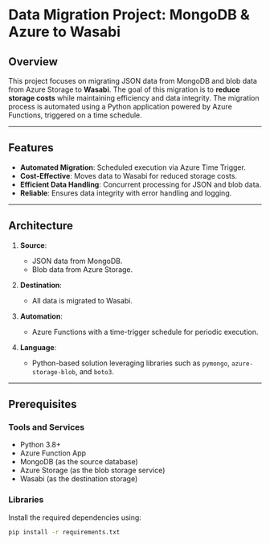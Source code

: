 # Data Migration Project: MongoDB & Azure to Wasabi

## Overview

This project focuses on migrating JSON data from MongoDB and blob data from Azure Storage to **Wasabi**. The goal of this migration is to **reduce storage costs** while maintaining efficiency and data integrity. The migration process is automated using a Python application powered by Azure Functions, triggered on a time schedule.

---

## Features

- **Automated Migration**: Scheduled execution via Azure Time Trigger.
- **Cost-Effective**: Moves data to Wasabi for reduced storage costs.
- **Efficient Data Handling**: Concurrent processing for JSON and blob data.
- **Reliable**: Ensures data integrity with error handling and logging.

---

## Architecture

1. **Source**:
   - JSON data from MongoDB.
   - Blob data from Azure Storage.

2. **Destination**:
   - All data is migrated to Wasabi.

3. **Automation**:
   - Azure Functions with a time-trigger schedule for periodic execution.

4. **Language**:
   - Python-based solution leveraging libraries such as `pymongo`, `azure-storage-blob`, and `boto3`.

---

## Prerequisites

### Tools and Services
- Python 3.8+
- Azure Function App
- MongoDB (as the source database)
- Azure Storage (as the blob storage service)
- Wasabi (as the destination storage)

### Libraries
Install the required dependencies using:
```bash
pip install -r requirements.txt
